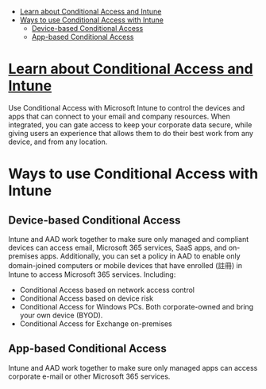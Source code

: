 - [Learn about Conditional Access and Intune](#learn-about-conditional-access-and-intune)
- [Ways to use Conditional Access with Intune](#ways-to-use-conditional-access-with-intune)
    - [Device-based Conditional Access](#device-based-conditional-access)
    - [App-based Conditional Access](#app-based-conditional-access)

# [Learn about Conditional Access and Intune](https://docs.microsoft.com/en-us/mem/intune/protect/conditional-access)
Use Conditional Access with Microsoft Intune to control the devices and apps that can connect to your email and company resources. When integrated, you can gate access to keep your corporate data secure, while giving users an experience that allows them to do their best work from any device, and from any location.

# Ways to use Conditional Access with Intune
## Device-based Conditional Access
Intune and AAD work together to make sure only managed and compliant devices can access email, Microsoft 365 services, SaaS apps, and on-premises apps. Additionally, you can set a policy in AAD to enable only domain-joined computers or mobile devices that have enrolled (註冊) in Intune to access Microsoft 365 services. Including:
- Conditional Access based on network access control
- Conditional Access based on device risk
- Conditional Access for Windows PCs. Both corporate-owned and bring your own device (BYOD).
- Conditional Access for Exchange on-premises

## App-based Conditional Access
Intune and AAD work together to make sure only managed apps can access corporate e-mail or other Microsoft 365 services.